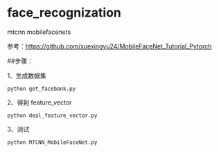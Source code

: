 # face_recognization
mtcnn mobilefacenets

参考：https://github.com/xuexingyu24/MobileFaceNet_Tutorial_Pytorch

##步骤：

1、生成数据集
```
python get_facebank.py
```
2、得到 feature_vector
```
python deal_feature_vector.py
```
3、测试
```
python MTCNN_MobileFaceNet.py
```

